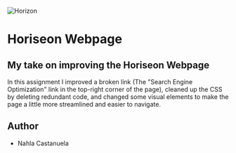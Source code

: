 ![Horizon](https://www.horizonpestcontrol.com/assets/mainstages/mainstage-v10-bg.jpg)

# Horiseon Webpage

## My take on improving the Horiseon Webpage
In this assignment I improved a broken link (The "Search Engine Optimization" link in the top-right corner of the page), cleaned up the CSS by deleting redundant code, and changed some visual elements to make the page a little more streamlined and easier to navigate. 

## Author
* Nahla Castanuela